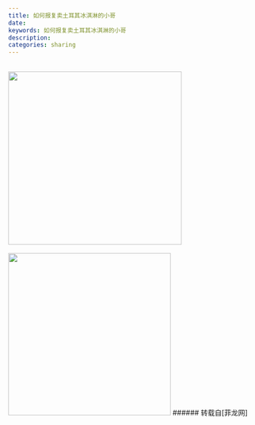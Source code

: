 ```yaml
---
title: 如何报复卖土耳其冰淇淋的小哥
date: 
keywords: 如何报复卖土耳其冰淇淋的小哥
description: 
categories: sharing
---
```

<td class="t_f" id="postmessage_997566">

<br/>

<img aid="686952" class="zoom" data-cf-modified-56301fed5f12906ee096a439-="" file="data/attachment/forum/201711/26/105309nd8it2evufwwigwu.gif" id="aimg_686952" inpost="1" onclick="" onmouseover="" src="http://www.flw.ph/data/attachment/forum/201711/26/105309nd8it2evufwwigwu.gif" width="350" zoomfile="data/attachment/forum/201711/26/105309nd8it2evufwwigwu.gif"/>


<br/>
<br/>

<img aid="686953" class="zoom" data-cf-modified-56301fed5f12906ee096a439-="" file="data/attachment/forum/201711/26/105333fj7ri23l2y43c2fl.gif" id="aimg_686953" inpost="1" onclick="" onmouseover="" src="http://www.flw.ph/data/attachment/forum/201711/26/105333fj7ri23l2y43c2fl.gif" width="328" zoomfile="data/attachment/forum/201711/26/105333fj7ri23l2y43c2fl.gif"/>


</td>
###### 转载自[菲龙网]